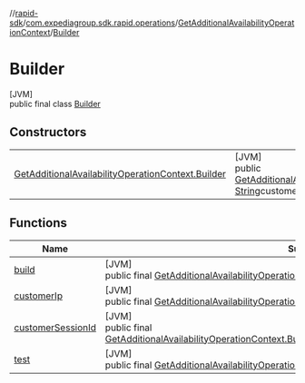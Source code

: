 //[rapid-sdk](../../../../index.md)/[com.expediagroup.sdk.rapid.operations](../../index.md)/[GetAdditionalAvailabilityOperationContext](../index.md)/[Builder](index.md)

# Builder

[JVM]\
public final class [Builder](index.md)

## Constructors

| | |
|---|---|
| [GetAdditionalAvailabilityOperationContext.Builder](-get-additional-availability-operation-context.-builder.md) | [JVM]<br>public [GetAdditionalAvailabilityOperationContext.Builder](index.md)[GetAdditionalAvailabilityOperationContext.Builder](-get-additional-availability-operation-context.-builder.md)([String](https://docs.oracle.com/javase/8/docs/api/java/lang/String.html)customerIp, [String](https://docs.oracle.com/javase/8/docs/api/java/lang/String.html)customerSessionId, [String](https://docs.oracle.com/javase/8/docs/api/java/lang/String.html)test) |

## Functions

| Name | Summary |
|---|---|
| [build](build.md) | [JVM]<br>public final [GetAdditionalAvailabilityOperationContext](../index.md)[build](build.md)() |
| [customerIp](customer-ip.md) | [JVM]<br>public final [GetAdditionalAvailabilityOperationContext.Builder](index.md)[customerIp](customer-ip.md)([String](https://docs.oracle.com/javase/8/docs/api/java/lang/String.html)customerIp) |
| [customerSessionId](customer-session-id.md) | [JVM]<br>public final [GetAdditionalAvailabilityOperationContext.Builder](index.md)[customerSessionId](customer-session-id.md)([String](https://docs.oracle.com/javase/8/docs/api/java/lang/String.html)customerSessionId) |
| [test](test.md) | [JVM]<br>public final [GetAdditionalAvailabilityOperationContext.Builder](index.md)[test](test.md)([String](https://docs.oracle.com/javase/8/docs/api/java/lang/String.html)test) |
